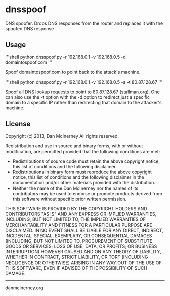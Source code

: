 dnsspoof
========

DNS spoofer. Drops DNS responses from the router and replaces it with the spoofed DNS response

Usage
------

'''shell
python dnsspoof.py -r 192.168.0.1 -v 192.168.0.5 -d domaintospoof.com
'''

Spoof domaintospoof.com to point back to the attack's machine.


'''shell
python dnsspoof.py -r 192.168.0.1 -v 192.168.0.5 -a -t 80.87.128.67
'''

Spoof all DNS lookup requests to point to 80.87.128.67 (stallman.org). One can also use the -t option with the -d option to redirect just a specific domain to a specific IP rather than redirecting that domain to the attacker's machine.


License
-------

Copyright (c) 2013, Dan McInerney
All rights reserved.

Redistribution and use in source and binary forms, with or without
modification, are permitted provided that the following conditions are met:
* Redistributions of source code must retain the above copyright notice, this list of conditions and the following disclaimer.
* Redistributions in binary form must reproduce the above copyright notice, this list of conditions and the following disclaimer in the documentation and/or other materials provided with the distribution.
* Neither the name of the Dan McInerney nor the names of its contributors may be used to endorse or promote products derived from this software without specific prior written permission.

THIS SOFTWARE IS PROVIDED BY THE COPYRIGHT HOLDERS AND CONTRIBUTORS "AS IS" AND
ANY EXPRESS OR IMPLIED WARRANTIES, INCLUDING, BUT NOT LIMITED TO, THE IMPLIED
WARRANTIES OF MERCHANTABILITY AND FITNESS FOR A PARTICULAR PURPOSE ARE
DISCLAIMED. IN NO EVENT SHALL <COPYRIGHT HOLDER> BE LIABLE FOR ANY
DIRECT, INDIRECT, INCIDENTAL, SPECIAL, EXEMPLARY, OR CONSEQUENTIAL DAMAGES
(INCLUDING, BUT NOT LIMITED TO, PROCUREMENT OF SUBSTITUTE GOODS OR SERVICES;
LOSS OF USE, DATA, OR PROFITS; OR BUSINESS INTERRUPTION) HOWEVER CAUSED AND
ON ANY THEORY OF LIABILITY, WHETHER IN CONTRACT, STRICT LIABILITY, OR TORT
(INCLUDING NEGLIGENCE OR OTHERWISE) ARISING IN ANY WAY OUT OF THE USE OF THIS
SOFTWARE, EVEN IF ADVISED OF THE POSSIBILITY OF SUCH DAMAGE.


-------
danmcinerney.org
